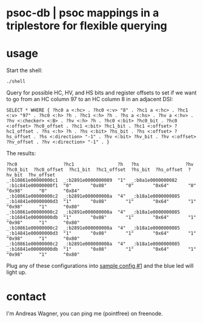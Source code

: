 # psoc-db | psoc mappings in a triplestore for flexible querying


# usage

Start the shell:

    ./shell

Query for possible HC, HV, and HS bits and register offsets to set if we want to go from an HC column 97 to an HC column 8 in an adjacent DSI:

    SELECT * WHERE { ?hc0 a <:hc> . ?hc0 <:v> "8" . ?hc1 a <:hc> . ?hc1 <:v> "97" . ?hc0 <:h> ?h . ?hc1 <:h> ?h . ?hs a <:hs> . ?hv a <:hv> . ?hv <:checker> <:B> . ?hv <:h> ?h . ?hc0 <:bit> ?hc0_bit . ?hc0 <:offset> ?hc0_offset . ?hc1 <:bit> ?hc1_bit . ?hc1 <:offset> ?hc1_offset . ?hs <:h> ?h . ?hs <:bit> ?hs_bit . ?hs <:offset> ?hs_offset . ?hs <:direction> "-1" . ?hv <:bit> ?hv_bit . ?hv <:offset> ?hv_offset . ?hv <:direction> "-1" . }

The results:

    ?hc0                 ?hc1                ?h   ?hs                 ?hv                  ?hc0_bit  ?hc0_offset  ?hc1_bit  ?hc1_offset  ?hs_bit  ?hs_offset  ?hv_bit  ?hv_offset
    _:b10861e00000000c1  _:b2891e0000000089  "1"  _:b8a1e0000000082   _:b1c841e00000000f1  "0"       "0x08"       "0"       "0x64"       "0"      "0x98"      "0"      "0x84"
    _:b10861e00000000c2  _:b2891e000000008a  "4"  _:b18a1e0000000085  _:b14841e00000000d3  "1"       "0x08"       "1"       "0x64"       "1"      "0x98"      "1"      "0x80"
    _:b10861e00000000c2  _:b2891e000000008a  "4"  _:b18a1e0000000085  _:b16841e00000000db  "1"       "0x08"       "1"       "0x64"       "1"      "0x98"      "1"      "0x80"
    _:b10861e00000000c2  _:b2891e000000008a  "4"  _:b18a1e0000000085  _:b14841e00000000d3  "1"       "0x08"       "1"       "0x64"       "1"      "0x98"      "1"      "0x80"
    _:b10861e00000000c2  _:b2891e000000008a  "4"  _:b18a1e0000000085  _:b16841e00000000db  "1"       "0x08"       "1"       "0x64"       "1"      "0x98"      "1"      "0x80"

Plug any of these configurations into [sample config #1](https://github.com/azonenberg/openfpga/wiki/UDB-%26-Routing-Examples#sample-config-1-route-from-portpin-62-to-portpin-21-blue-led-through-two-dsi-tiles) and the blue led will light up.

# contact

I'm Andreas Wagner, you can ping me (pointfree) on freenode.
